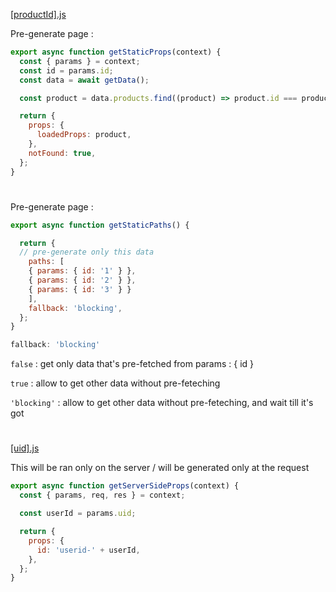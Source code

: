 [[productId].js](./pages/products/[productId].js)

Pre-generate page :

```js
export async function getStaticProps(context) {
  const { params } = context;
  const id = params.id;
  const data = await getData();

  const product = data.products.find((product) => product.id === productId);

  return {
    props: {
      loadedProps: product,
    },
    notFound: true,
  };
}
```
#
Pre-generate page :
```js
export async function getStaticPaths() {

  return {
  // pre-generate only this data
    paths: [
    { params: { id: '1' } },
    { params: { id: '2' } },
    { params: { id: '3' } }
    ],
    fallback: 'blocking',
  };
}
```
```js 
fallback: 'blocking' 
```
```false``` : get only data that's pre-fetched from params : { id }

```true``` : allow to get other data without pre-feteching

```'blocking'``` : allow to get other data without pre-feteching, and wait till it's got
#

[[uid].js](./pages/[uid].js)

This will be ran only on the server / will be generated only at the request 

```js
export async function getServerSideProps(context) {
  const { params, req, res } = context;

  const userId = params.uid;

  return {
    props: {
      id: 'userid-' + userId,
    },
  };
}
```
